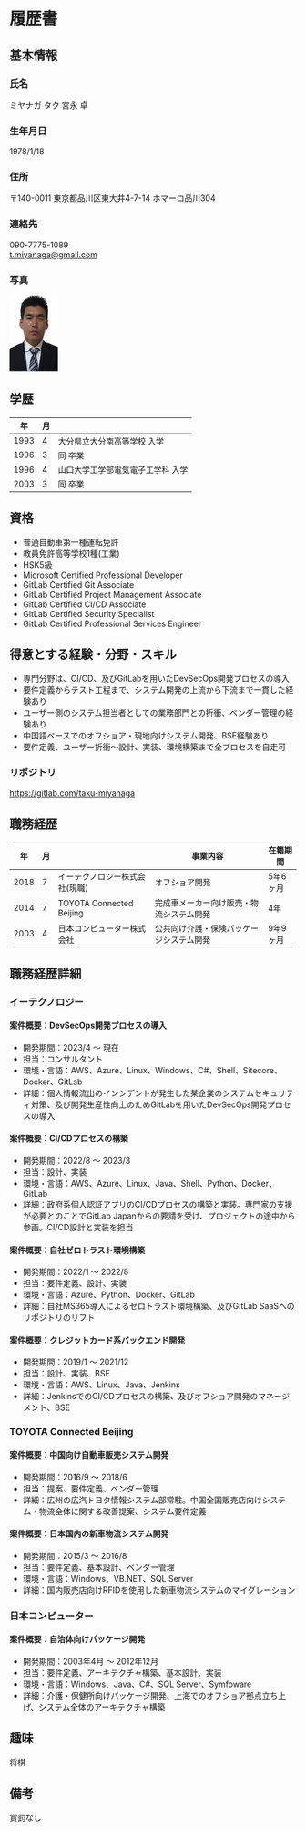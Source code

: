 # 履歴書

## 基本情報

### 氏名

ミヤナガ タク
宮永 卓

### 生年月日

1978/1/18

### 住所

〒140-0011
東京都品川区東大井4-7-14 ホマーロ品川304

### 連絡先

090-7775-1089  
t.miyanaga@gmail.com

### 写真

![alt](./img/miyanaga2.png)

## 学歴

|年|月||
|---|---|---|
|1993|4|大分県立大分南高等学校 入学|
|1996|3|同 卒業|
|1996|4|山口大学工学部電気電子工学科 入学|
|2003|3|同 卒業|

## 資格

- 普通自動車第一種運転免許
- 教員免許高等学校1種(工業)
- HSK5級
- Microsoft Certified Professional Developer
- GitLab Certified Git Associate
- GitLab Certified Project Management Associate
- GitLab Certified CI/CD Associate
- GitLab Certified Security Specialist
- GitLab Certified Professional Services Engineer

## 得意とする経験・分野・スキル

- 専門分野は、CI/CD、及びGitLabを用いたDevSecOps開発プロセスの導入
- 要件定義からテスト工程まで、システム開発の上流から下流まで一貫した経験あり
- ユーザー側のシステム担当者としての業務部門との折衝、ベンダー管理の経験あり
- 中国語ベースでのオフショア・現地向けシステム開発、BSE経験あり
- 要件定義、ユーザー折衝～設計、実装、環境構築まで全プロセスを自走可

### リポジトリ

https://gitlab.com/taku-miyanaga

## 職務経歴

|年|月||事業内容|在籍期間|
|---|---|---|---|---|
|2018|7|イーテクノロジー株式会社(現職)|オフショア開発|5年6ヶ月|
|2014|7|TOYOTA Connected Beijing|完成車メーカー向け販売・物流システム開発|4年|
|2003|4|日本コンピューター株式会社|公共向け介護・保険パッケージシステム開発|9年9ヶ月|

## 職務経歴詳細

### イーテクノロジー

#### 案件概要：DevSecOps開発プロセスの導入

- 開発期間：2023/4 ～ 現在
- 担当：コンサルタント
- 環境・言語：AWS、Azure、Linux、Windows、C#、Shell、Sitecore、Docker、GitLab
- 詳細：個人情報流出のインシデントが発生した某企業のシステムセキュリティ対策、及び開発生産性向上のためGitLabを用いたDevSecOps開発プロセスの導入

#### 案件概要：CI/CDプロセスの構築

- 開発期間：2022/8 ～ 2023/3
- 担当：設計、実装
- 環境・言語：AWS、Azure、Linux、Java、Shell、Python、Docker、GitLab
- 詳細：政府系個人認証アプリのCI/CDプロセスの構築と実装。専門家の支援が必要とのことでGitLab Japanからの要請を受け、プロジェクトの途中から参画。CI/CD設計と実装を担当

#### 案件概要：自社ゼロトラスト環境構築

- 開発期間：2022/1 ～ 2022/8
- 担当：要件定義、設計、実装
- 環境・言語：Azure、Python、Docker、GitLab
- 詳細：自社MS365導入によるゼロトラスト環境構築、及びGitLab SaaSへのリポジトリのリフト

#### 案件概要：クレジットカード系バックエンド開発

- 開発期間：2019/1 ～ 2021/12
- 担当：設計、実装、BSE
- 環境・言語：AWS、Linux、Java、Jenkins
- 詳細：JenkinsでのCI/CDプロセスの構築、及びオフショア開発のマネージメント、BSE

### TOYOTA Connected Beijing

#### 案件概要：中国向け自動車販売システム開発

- 開発期間：2016/9 ～ 2018/6
- 担当：提案、要件定義、ベンダー管理
- 詳細：広州の広汽トヨタ情報システム部常駐。中国全国販売店向けシステム・物流全体に関する改善提案、システム要件定義

#### 案件概要：日本国内の新車物流システム開発

- 開発期間：2015/3 ～ 2016/8
- 担当：要件定義、基本設計、ベンダー管理
- 環境・言語：Windows、VB.NET、SQL Server
- 詳細：国内販売店向けRFIDを使用した新車物流システムのマイグレーション

### 日本コンピューター

#### 案件概要：自治体向けパッケージ開発

- 開発期間：2003年4月 ～ 2012年12月
- 担当：要件定義、アーキテクチャ構築、基本設計、実装
- 環境・言語：Windows、Java、C#、SQL Server、Symfoware
- 詳細：介護・保健所向けパッケージ開発、上海でのオフショア拠点立ち上げ、システム全体のアーキテクチャ構築

## 趣味

将棋

## 備考

賞罰なし
